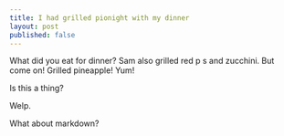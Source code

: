 ```yaml
---
title: I had grilled pionight with my dinner
layout: post
published: false
---
```

What did you eat for dinner?  Sam also grilled red p
s and zucchini.  But come on!  Grilled pineapple!  Yum!

Is this a thing?

Welp.

What about markdown?